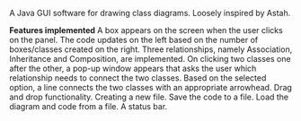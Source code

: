 A Java GUI software for drawing class diagrams. Loosely inspired by Astah. 

**Features implemented**
A box appears on the screen when the user clicks on the panel.
The code updates on the left based on the number of boxes/classes created on the right.
Three relationships, namely Association, Inheritance and Composition, are implemented.
On clicking two classes one after the other, a pop-up window appears that asks the user which relationship needs to connect the two classes.
Based on the selected option, a line connects the two classes with an appropriate arrowhead.
Drag and drop functionality.
Creating a new file.
Save the code to a file. 
Load the diagram and code from a file.
 A status bar.

